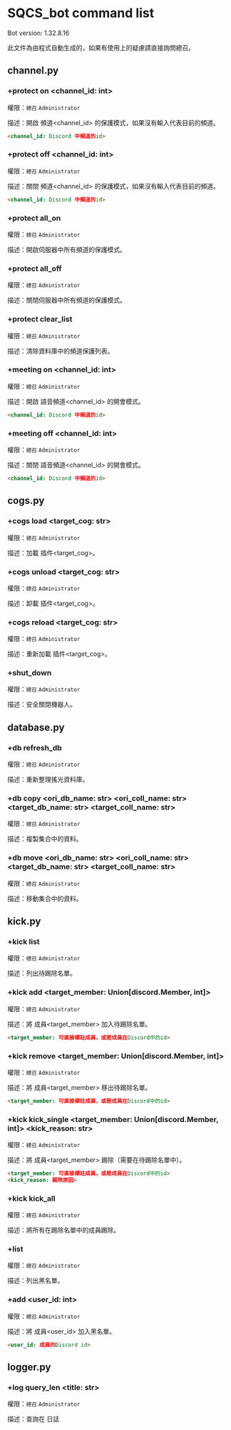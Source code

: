 # SQCS_bot command list

Bot version: 1.32.8.16

此文件為由程式自動生成的，如果有使用上的疑慮請直接詢問總召。

## channel.py

### +protect on <channel_id: int>

權限：`總召` `Administrator`

描述：開啟 頻道<channel_id> 的保護模式，如果沒有輸入代表目前的頻道。

```markdown
<channel_id: Discord 中頻道的id>
```

### +protect off <channel_id: int>

權限：`總召` `Administrator`

描述：關閉 頻道<channel_id> 的保護模式，如果沒有輸入代表目前的頻道。

```markdown
<channel_id: Discord 中頻道的id>
```

### +protect all_on

權限：`總召` `Administrator`

描述：開啟伺服器中所有頻道的保護模式。

### +protect all_off

權限：`總召` `Administrator`

描述：關閉伺服器中所有頻道的保護模式。

### +protect clear_list

權限：`總召` `Administrator`

描述：清除資料庫中的頻道保護列表。

### +meeting on <channel_id: int>

權限：`總召` `Administrator`

描述：開啟 語音頻道<channel_id> 的開會模式。

```markdown
<channel_id: Discord 中頻道的id>
```

### +meeting off <channel_id: int>

權限：`總召` `Administrator`

描述：關閉 語音頻道<channel_id> 的開會模式。

```markdown
<channel_id: Discord 中頻道的id>
```

## cogs.py

### +cogs load <target_cog: str>

權限：`總召` `Administrator`

描述：加載 插件<target_cog>。

### +cogs unload <target_cog: str>

權限：`總召` `Administrator`

描述：卸載 插件<target_cog>。

### +cogs reload <target_cog: str>

權限：`總召` `Administrator`

描述：重新加載 插件<target_cog>。

### +shut_down

權限：`總召` `Administrator`

描述：安全關閉機器人。

## database.py

### +db refresh_db

權限：`總召` `Administrator`

描述：重新整理搖光資料庫。

### +db copy <ori_db_name: str> <ori_coll_name: str> <target_db_name: str> <target_coll_name: str>

權限：`總召` `Administrator`

描述：複製集合中的資料。

### +db move <ori_db_name: str> <ori_coll_name: str> <target_db_name: str> <target_coll_name: str>

權限：`總召` `Administrator`

描述：移動集合中的資料。

## kick.py

### +kick list

權限：`總召` `Administrator`

描述：列出待踢除名單。

### +kick add <target_member: Union[discord.Member, int]>

權限：`總召` `Administrator`

描述：將 成員<target_member> 加入待踢除名單。

```markdown
<target_member: 可直接標註成員，或是成員在Discord中的id>
```

### +kick remove <target_member: Union[discord.Member, int]>

權限：`總召` `Administrator`

描述：將 成員<target_member> 移出待踢除名單。

```markdown
<target_member: 可直接標註成員，或是成員在Discord中的id>
```

### +kick kick_single <target_member: Union[discord.Member, int]> <kick_reason: str>

權限：`總召` `Administrator`

描述：將 成員<target_member> 踢除（需要在待踢除名單中）。

```markdown
<target_member: 可直接標註成員，或是成員在Discord中的id>
<kick_reason: 踢除原因>
```

### +kick kick_all

權限：`總召` `Administrator`

描述：將所有在踢除名單中的成員踢除。

### +list

權限：`總召` `Administrator`

描述：列出黑名單。

### +add <user_id: int>

權限：`總召` `Administrator`

描述：將 成員<user_id> 加入黑名單。

```markdown
<user_id: 成員的Discord id>
```

## logger.py

### +log query_len <title: str>

權限：`總召` `Administrator`

描述：查詢在 日誌<title> 中的資料。

```markdown
<title: 可為 `CmdLogging` 或是 `LectureLogging`>
```

### +log release <title: str>

權限：`總召` `Administrator`

描述：釋放在 日誌<title> 中的資料。

```markdown
<title: 可為 `CmdLogging` 或是 `LectureLogging`>
```

## main.py

### +info

權限：`無`

描述：查詢SQCS_bot的資料。

### +ping

權限：`無`

描述：戳一下機器人。

### +fix_role

權限：`總召` `Administrator`

描述：手動修復身分組。

## picture.py

### +pic list

權限：`無`

描述：查詢資料庫中所有的圖片。

### +pic add <link: str>

權限：`無`

描述：將一張圖片加入到資料庫中。

```markdown
<link: 圖片的超連結>
```

### +pic remove <index: int>

權限：`無`

描述：將一張圖片從資料庫中移除。

```markdown
<index: 圖片的位置（可利用list進行查詢）>
```

### +pic random

權限：`無`

描述：發送一張隨機的圖片。

## text.py

### +text clear <msg_id: int>

權限：`總召` `Administrator`

描述：從目前的訊息往上刪除至 訊息<msg_id>

```markdown
<msg_id: 訊息在Discord中的id>
```

## voice.py

### +voice timer <channel_id: int> <countdown: int>

權限：`總召` `Administrator`

描述：在 <countdown>秒後將 語音頻道<channel_id> 中的所有成員移出。

```markdown
<channel_id: 語音頻道的Discord id>
<countdown: 倒數的時間>
```

### +voice default_role_connect <channel_id: int> <mode: int>

權限：`總召` `Administrator`

描述：將 語音頻道<channel_id> 設置為普通成員 可/否 連結

```markdown
<channel_id: 語音頻道的id>
<mode: 1 -> 可； 0 -> 不可>
```

### +personal make_channel <members: commands.Greedy[discord.Member]>

權限：`無`

描述：在語音終端機時使用指令，便可為 成員們<members> 創立私人語音包廂。

```markdown
<members: 一次性@所有要加入的成員>
```

## weather.py

### +wea query <target_county: str>

權限：`無`

描述：查詢 城市<target_county> 的天氣狀況，如果沒有輸入即為使用者地區身分組之城市。

```markdown
<target_county: 臺灣的縣市>
```

## tools.py

## cadre.py

### +ca apply <cadre: str>

權限：`無`

描述：於幹部申請區申請 幹部<cadre>

```markdown
<cadre: 可為SQCS現在有的幹部部門>
```

### +ca list

權限：`總召` `Administrator`

描述：列出現在的所有幹部申請。

### +ca permit <permit_id: int>

權限：`總召` `Administrator`

描述：批准 成員<permit_id> 的幹部申請。

```markdown
<permit_id: 要批准成員的Discord id>
```

### +ca search <search_id: int>

權限：`總召` `Administrator`

描述：查詢 成員<permit_id> 的幹部申請。

```markdown
<permit_id: 要查詢成員的Discord id>
```

### +ca remove <delete_id: int>

權限：`總召` `Administrator`

描述：移除 成員<permit_id> 的幹部申請。

```markdown
<permit_id: 要移除的成員之Discord id>
```

## deep_freeze.py

### +df mani <member_id: int> <status: int>

權限：`總召` `Administrator`

描述：將 成員<member_id> 的深度凍結狀態設定為 status

```markdown
<member_id: 成員在Discord中的id>
<status: 0 -> 無凍結； 1 -> 凍結>
```

### +df list

權限：`總召` `Administrator`

描述：列出所有目前在深度凍結中的成員。

## fluctlight.py

### +fluct create <member_id: int>

權限：`總召` `Administrator`

描述：幫 成員<member_id> 手動產生搖光。

```markdown
<member_id: 成員在Discord中的id>
```

### +fluct delete <member_id: int>

權限：`總召` `Administrator`

描述：幫 成員<member_id> 手動刪除搖光。

```markdown
<member_id: 成員在Discord中的id>
```

### +fluct reset <member_id: int>

權限：`總召` `Administrator`

描述：幫 成員<member_id> 手動重新設定搖光。

```markdown
<member_id: 成員在Discord中的id>
```

## lecture.py

### +lect_config list

權限：`總召` `Administrator`

描述：列出所有有註冊的講座。

### +lect_config add

權限：`總召` `Administrator`

描述：註冊講座資料。

### +lect_config remove <del_lect_week: int>

權限：`總召` `Administrator`

描述：刪除講座資料。

### +lect start <week: int>

權限：`總召` `Administrator`

描述：開始講座。

```markdown
<week: 星期數>
```

### +lect end <week: int>

權限：`總召` `Administrator`

描述：結束講座。

```markdown
<week: 星期數>
```

### +lect_verify attend <token: str>

權限：`無`

描述：尚未啟用。

## query.py

### +query quiz

權限：`總召` `Administrator`

描述：查詢懸賞活動的目前狀態。

### +query my_data

權限：`無`

描述：查詢個人搖光資料。

### +query member_data <target_id: int>

權限：`總召` `Administrator`

描述：查詢 成員<target_id> 的搖光資料。

```markdown
<target_id: 成員的Discord id>
```

### +query guild_active

權限：`無`

描述：查詢伺服器活躍度。

## quiz.py

### +quiz alter_standby_ans <alter_answer: str>

權限：`總召` `Administrator` `學術`

描述：修改下次的懸賞答案。

```markdown
<alter_answer: 下次的懸賞答案>
```

### +quiz alter_formal_ans <alter_answer: str>

權限：`總召` `Administrator` `學術`

描述：修改本次的懸賞答案。

```markdown
<alter_answer: 新的本次的懸賞答案>
```

### +quiz set_qns_link <qns_link: str>

權限：`總召` `Administrator` `學術`

描述：設定問題連結。

```markdown
<qns_link: 問題連結>
```

### +quiz set_ans_link <ans_link: str>

權限：`總召` `Administrator` `學術`

描述：設定答案連結。

```markdown
<qns_link: 答案連結>
```

### +quiz repost_qns

權限：`總召` `Administrator` `學術`

描述：重新公告問題。

### +quiz repost_ans

權限：`總召` `Administrator` `學術`

描述：重新公告答案。

## verify.py

### +lect_generate_token <lecture_week: int>

權限：`總召` `Administrator`

描述：尚未啟用。

## workshop.py

### +ws snapshot <voice_id: int>

權限：`總召` `Administrator`

描述：將 語音頻道<voice_id> 設定為目前在頻道中的成員所屬。

```markdown
<voice_id: 語音頻道的id>
```

